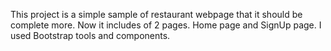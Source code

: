 This project is a simple sample of restaurant webpage that it should be complete more.
Now it includes of 2 pages. Home page and SignUp page. I used Bootstrap tools and components.
